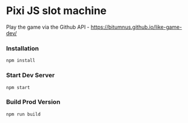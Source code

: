 # Pixi JS slot machine

Play the game via the Github API - https://bitumnus.github.io/like-game-dev/

### Installation

```
npm install
```

### Start Dev Server

```
npm start
```

### Build Prod Version

```
npm run build
```

